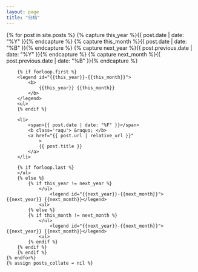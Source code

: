 ```yaml
---
layout: page
title: "归档"
---
```


<!-- 这里获取的是_posts文件夹里的 -->

<div class="post-list">
    {% for post in site.posts  %}
        {% capture this_year %}{{ post.date | date: "%Y" }}{% endcapture %}
        {% capture this_month %}{{ post.date | date: "%B" }}{% endcapture %}
        {% capture next_year %}{{ post.previous.date | date: "%Y" }}{% endcapture %}
        {% capture next_month %}{{ post.previous.date | date: "%B" }}{% endcapture %}

		{% if forloop.first %}
		<legend id="{{this_year}}-{{this_month}}">
			<b>
				{{this_year}} {{this_month}}
			</b>
		</legend>
		<ul>
		{% endif %}

		<li>
            <span>{{ post.date | date: "%F" }}</span>
            <b class='raqu'> &raquo; </b> 
            <a href="{{ post.url | relative_url }}"
                >
                {{ post.title }}
            </a>
        </li>

		{% if forloop.last %}
		</ul>
		{% else %}
            {% if this_year != next_year %}
                </ul>
                    <legend id="{{next_year}}-{{next_month}}">{{next_year}} {{next_month}}</legend>
                <ul>
            {% else %}
			{% if this_month != next_month %}
                </ul>
                    <legend id="{{next_year}}-{{next_month}}">{{next_year}} {{next_month}}</legend>
                <ul>
			{% endif %}
        {% endif %}
		{% endif %}
	{% endfor%}
    {% assign posts_collate = nil %}
</div>

